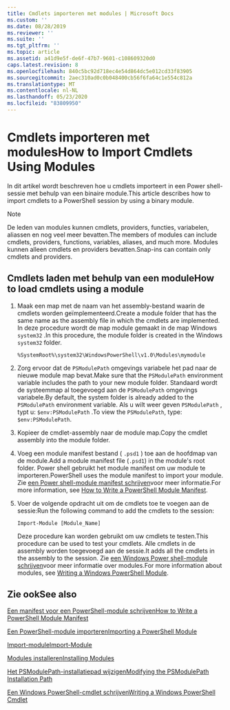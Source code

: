 ```yaml
---
title: Cmdlets importeren met modules | Microsoft Docs
ms.custom: ''
ms.date: 08/28/2019
ms.reviewer: ''
ms.suite: ''
ms.tgt_pltfrm: ''
ms.topic: article
ms.assetid: a41d9e5f-de6f-47b7-9601-c108609320d0
caps.latest.revision: 8
ms.openlocfilehash: 840c5bc92d718ec4e54d864dc5e012cd33f83905
ms.sourcegitcommit: 2aec310ad0c0b048400cb56f6fa64c1e554c812a
ms.translationtype: MT
ms.contentlocale: nl-NL
ms.lasthandoff: 05/23/2020
ms.locfileid: "83809950"
---
```

# <a name="how-to-import-cmdlets-using-modules"></a><span data-ttu-id="1fde8-102">Cmdlets importeren met modules</span><span class="sxs-lookup"><span data-stu-id="1fde8-102">How to Import Cmdlets Using Modules</span></span>

<span data-ttu-id="1fde8-103">In dit artikel wordt beschreven hoe u cmdlets importeert in een Power shell-sessie met behulp van een binaire module.</span><span class="sxs-lookup"><span data-stu-id="1fde8-103">This article describes how to import cmdlets to a PowerShell session by using a binary module.</span></span>

> [!NOTE]
> <span data-ttu-id="1fde8-104">De leden van modules kunnen cmdlets, providers, functies, variabelen, aliassen en nog veel meer bevatten.</span><span class="sxs-lookup"><span data-stu-id="1fde8-104">The members of modules can include cmdlets, providers, functions, variables, aliases, and much more.</span></span> <span data-ttu-id="1fde8-105">Modules kunnen alleen cmdlets en providers bevatten.</span><span class="sxs-lookup"><span data-stu-id="1fde8-105">Snap-ins can contain only cmdlets and providers.</span></span>

## <a name="how-to-load-cmdlets-using-a-module"></a><span data-ttu-id="1fde8-106">Cmdlets laden met behulp van een module</span><span class="sxs-lookup"><span data-stu-id="1fde8-106">How to load cmdlets using a module</span></span>

1. <span data-ttu-id="1fde8-107">Maak een map met de naam van het assembly-bestand waarin de cmdlets worden geïmplementeerd.</span><span class="sxs-lookup"><span data-stu-id="1fde8-107">Create a module folder that has the same name as the assembly file in which the cmdlets are implemented.</span></span> <span data-ttu-id="1fde8-108">In deze procedure wordt de map module gemaakt in de map Windows `system32` .</span><span class="sxs-lookup"><span data-stu-id="1fde8-108">In this procedure, the module folder is created in the Windows `system32` folder.</span></span>

   `%SystemRoot%\system32\WindowsPowerShell\v1.0\Modules\mymodule`

1. <span data-ttu-id="1fde8-109">Zorg ervoor dat de `PSModulePath` omgevings variabele het pad naar de nieuwe module map bevat.</span><span class="sxs-lookup"><span data-stu-id="1fde8-109">Make sure that the `PSModulePath` environment variable includes the path to your new module folder.</span></span> <span data-ttu-id="1fde8-110">Standaard wordt de systeemmap al toegevoegd aan de `PSModulePath` omgevings variabele.</span><span class="sxs-lookup"><span data-stu-id="1fde8-110">By default, the system folder is already added to the `PSModulePath` environment variable.</span></span> <span data-ttu-id="1fde8-111">Als u wilt weer geven `PSModulePath` , typt u: `$env:PSModulePath` .</span><span class="sxs-lookup"><span data-stu-id="1fde8-111">To view the `PSModulePath`, type: `$env:PSModulePath`.</span></span>

1. <span data-ttu-id="1fde8-112">Kopieer de cmdlet-assembly naar de module map.</span><span class="sxs-lookup"><span data-stu-id="1fde8-112">Copy the cmdlet assembly into the module folder.</span></span>

1. <span data-ttu-id="1fde8-113">Voeg een module manifest bestand ( `.psd1` ) toe aan de hoofdmap van de module.</span><span class="sxs-lookup"><span data-stu-id="1fde8-113">Add a module manifest file (`.psd1`) in the module's root folder.</span></span> <span data-ttu-id="1fde8-114">Power shell gebruikt het module manifest om uw module te importeren.</span><span class="sxs-lookup"><span data-stu-id="1fde8-114">PowerShell uses the module manifest to import your module.</span></span> <span data-ttu-id="1fde8-115">Zie [een Power shell-module manifest schrijven](../module/how-to-write-a-powershell-module-manifest.md)voor meer informatie.</span><span class="sxs-lookup"><span data-stu-id="1fde8-115">For more information, see [How to Write a PowerShell Module Manifest](../module/how-to-write-a-powershell-module-manifest.md).</span></span>

1. <span data-ttu-id="1fde8-116">Voer de volgende opdracht uit om de cmdlets toe te voegen aan de sessie:</span><span class="sxs-lookup"><span data-stu-id="1fde8-116">Run the following command to add the cmdlets to the session:</span></span>

   `Import-Module [Module_Name]`

   <span data-ttu-id="1fde8-117">Deze procedure kan worden gebruikt om uw cmdlets te testen.</span><span class="sxs-lookup"><span data-stu-id="1fde8-117">This procedure can be used to test your cmdlets.</span></span> <span data-ttu-id="1fde8-118">Alle cmdlets in de assembly worden toegevoegd aan de sessie.</span><span class="sxs-lookup"><span data-stu-id="1fde8-118">It adds all the cmdlets in the assembly to the session.</span></span> <span data-ttu-id="1fde8-119">Zie [een Windows Power shell-module schrijven](../module/writing-a-windows-powershell-module.md)voor meer informatie over modules.</span><span class="sxs-lookup"><span data-stu-id="1fde8-119">For more information about modules, see [Writing a Windows PowerShell Module](../module/writing-a-windows-powershell-module.md).</span></span>

## <a name="see-also"></a><span data-ttu-id="1fde8-120">Zie ook</span><span class="sxs-lookup"><span data-stu-id="1fde8-120">See also</span></span>

[<span data-ttu-id="1fde8-121">Een manifest voor een PowerShell-module schrijven</span><span class="sxs-lookup"><span data-stu-id="1fde8-121">How to Write a PowerShell Module Manifest</span></span>](../module/how-to-write-a-powershell-module-manifest.md)

[<span data-ttu-id="1fde8-122">Een PowerShell-module importeren</span><span class="sxs-lookup"><span data-stu-id="1fde8-122">Importing a PowerShell Module</span></span>](../module/importing-a-powershell-module.md)

[<span data-ttu-id="1fde8-123">Import-module</span><span class="sxs-lookup"><span data-stu-id="1fde8-123">Import-Module</span></span>](/powershell/module/Microsoft.PowerShell.Core/Import-Module)

[<span data-ttu-id="1fde8-124">Modules installeren</span><span class="sxs-lookup"><span data-stu-id="1fde8-124">Installing Modules</span></span>](../module/installing-a-powershell-module.md)

[<span data-ttu-id="1fde8-125">Het PSModulePath-installatiepad wijzigen</span><span class="sxs-lookup"><span data-stu-id="1fde8-125">Modifying the PSModulePath Installation Path</span></span>](../module/modifying-the-psmodulepath-installation-path.md)

[<span data-ttu-id="1fde8-126">Een Windows PowerShell-cmdlet schrijven</span><span class="sxs-lookup"><span data-stu-id="1fde8-126">Writing a Windows PowerShell Cmdlet</span></span>](../cmdlet/cmdlet-overview.md)
